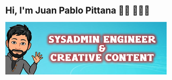 # Hi, I'm Juan Pablo Pittana 👋🏾 👩🏾‍💻

<img src="https://github.com/cumpilinux/cumpilinux/blob/main/banner-github.png" alt="banner Sysadmin and Creative Content">



